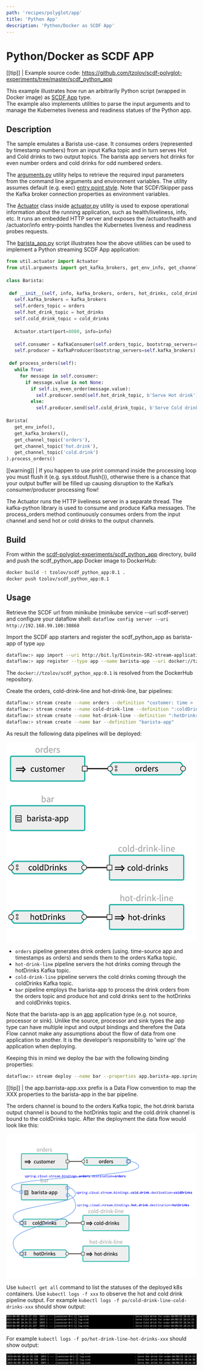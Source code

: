 ```yaml
---
path: 'recipes/polyglot/app'
title: 'Python App'
description: 'Python/Docker as SCDF App'
---
```


# Python/Docker as SCDF APP

[[tip]]
| Example source code: https://github.com/tzolov/scdf-polyglot-experiments/tree/master/scdf_python_app

This example illustrates how run an arbitrarily Python script (wrapped in Docker image) as [SCDF App](http://docs.spring.io/spring-cloud-dataflow/docs/2.1.0.BUILD-SNAPSHOT/reference/htmlsingle/#spring-cloud-dataflow-stream-app-dsl) type.  
The example also implements utilities to parse the input arguments and to manage the Kubernetes liveness and readiness statues of the Python app.

## Description

The sample emulates a Barista use-case. It consumes orders (represented by timestamp numbers) from an input Kafka topic and in turn serves Hot and Cold drinks to two output topics. The barista app servers hot drinks for even number orders and cold drinks for odd numbered orders.

The [arguments.py](https://github.com/tzolov/scdf-polyglot-experiments/blob/master/scdf_python_app/util/arguments.py) utility helps to retrieve the required input parameters from the command line arguments and environment variables. The utility assumes default (e.g. exec) [entry point style](http://docs.spring.io/spring-cloud-dataflow/docs/2.1.0.BUILD-SNAPSHOT/reference/htmlsingle/#_entry_point_style_2). Note that SCDF/Skipper pass the Kafka broker connection properties as environment variables.

The [Actuator](https://github.com/tzolov/scdf-polyglot-experiments/blob/master/scdf_python_app/util/actuator.py#L7) class inside [actuator.py](https://github.com/tzolov/scdf-polyglot-experiments/blob/master/scdf_python_app/util/actuator.py) utility is used to expose operational information about the running application, such as health/liveliness, info, etc. It runs an embedded HTTP server and exposes the /actuator/health and /actuator/info entry-points handles the Kubernetes liveness and readiness probes requests.

The [barista_app.py](https://github.com/tzolov/scdf-polyglot-experiments/blob/master/scdf_python_app/barista_app.py) script illustrates how the above utilities can be used to implement a Python streaming SCDF App application:

```python
from util.actuator import Actuator
from util.arguments import get_kafka_brokers, get_env_info, get_channel_topic

class Barista:

 def __init__(self, info, kafka_brokers, orders, hot_drinks, cold_drinks):
   self.kafka_brokers = kafka_brokers
   self.orders_topic = orders
   self.hot_drink_topic = hot_drinks
   self.cold_drink_topic = cold_drinks

   Actuator.start(port=8080, info=info)

   self.consumer = KafkaConsumer(self.orders_topic, bootstrap_servers=self.kafka_brokers)
   self.producer = KafkaProducer(bootstrap_servers=self.kafka_brokers)

 def process_orders(self):
   while True:
     for message in self.consumer:
       if message.value is not None:
         if self.is_even_order(message.value):
           self.producer.send(self.hot_drink_topic, b'Serve Hot drink')
         else:
           self.producer.send(self.cold_drink_topic, b'Serve Cold drink')

Barista(
   get_env_info(),
   get_kafka_brokers(),
   get_channel_topic('orders'),
   get_channel_topic('hot.drink'),
   get_channel_topic('cold.drink')
).process_orders()

```

[[warning]]
| If you happen to use print command inside the processing loop you must flush it (e.g. sys.stdout.flush()), otherwise there is a chance that your output buffer will be filled up causing disruption to the Kafka’s consumer/producer processing flow!

The Actuator runs the HTTP liveliness server in a separate thread. The kafka-python library is used to consume and produce Kafka messages. The process_orders method continuously consumes orders from the input channel and send hot or cold drinks to the output channels.

## Build

From within the [scdf-polyglot-experiments/scdf_python_app](https://github.com/tzolov/scdf-polyglot-experiments/tree/master/scdf_python_app) directory, build and push the scdf_python_app Docker image to DockerHub:

```bash
docker build -t tzolov/scdf_python_app:0.1 .
docker push tzolov/scdf_python_app:0.1
```

## Usage

Retrieve the SCDF url from minikube (minikube service --url scdf-server) and configure your dataflow shell:
`dataflow config server --uri http://192.168.99.100:30868`

Import the SCDF app starters and register the scdf_python_app as barista-app of type `app`

```bash
dataflow:> app import --uri http://bit.ly/Einstein-SR2-stream-applications-kafka-docker
dataflow:> app register --type app --name barista-app --uri docker://tzolov/scdf_python_app:0.1
```

The `docker://tzolov/scdf_python_app:0.1` is resolved from the DockerHub repository.

Create the orders, cold-drink-line and hot-drink-line, bar pipelines:

```bash
dataflow:> stream create --name orders --definition "customer: time > :orders" --deploy
dataflow:> stream create --name cold-drink-line --definition ":coldDrinks > cold-drinks: log" --deploy
dataflow:> stream create --name hot-drink-line --definition ":hotDrinks > hot-drinks: log" --deploy
dataflow:> stream create --name bar --definition "barista-app"
```

As result the following data pipelines will be deployed:

![Barista Applications - Not Wired](images/polyglot-python-app-barista.png)

- `orders` pipeline generates drink orders (using. time-source app and timestamps as orders) and sends them to the orders Kafka topic.
- `hot-drink-line` pipeline servers the hot drinks coming through the hotDrinks Kafka topic.
- `cold-drink-line` pipeline servers the cold drinks coming through the coldDrinks Kafka topic.
- `bar` pipeline employs the barista-app to process the drink orders from the orders topic and produce hot and cold drinks sent to the hotDrinks and coldDrinks topics.

Note that the barista-app is an [app](http://docs.spring.io/spring-cloud-dataflow/docs/2.1.0.BUILD-SNAPSHOT/reference/htmlsingle/#spring-cloud-dataflow-stream-app-dsl) application type (e.g. not source, processor or sink). Unlike the source, processor and sink types the app type can have multiple input and output bindings and therefore the Data Flow cannot make any assumptions about the flow of data from one application to another.
It is the developer’s responsibility to 'wire up' the application when deploying.

Keeping this in mind we deploy the bar with the following binding properties:

```bash
dataflow:> stream deploy --name bar --properties app.barista-app.spring.cloud.stream.bindings.orders.destination=orders,app.barista-app.spring.cloud.stream.bindings.hot.drink.destination=hotDrinks,app.barista-app.spring.cloud.stream.bindings.cold.drink.destination=coldDrinks
```

[[tip]]
| the app.barrista-app.xxx prefix is a Data Flow convention to map the XXX properties to the barista-app in the bar pipeline.

The orders channel is bound to the orders Kafka topic, the hot.drink barista output channel is bound to the hotDrinks topic and the cold.drink channel is bound to the coldDrinks topic. After the deployment the data flow would look like this:

![Barista Applications - Wired](images/polyglot-python-app-barista-wired.png)

Use `kubectl get all` command to list the statuses of the deployed k8s containers. Use `kubectl logs -f xxx` to observe the hot and cold drink pipeline output.
For example `kubectl logs -f po/cold-drink-line-cold-drinks-xxx` should show output:

![Barista -Cold Drink Line Log](images/cold-drink-line-cold-drinks-log.png)

For example `kubectl logs -f po/hot-drink-line-hot-drinks-xxx` should show output:

![Barista - Hot Drink Line Log](images/cold-drink-line-hot-drinks-log.png)
